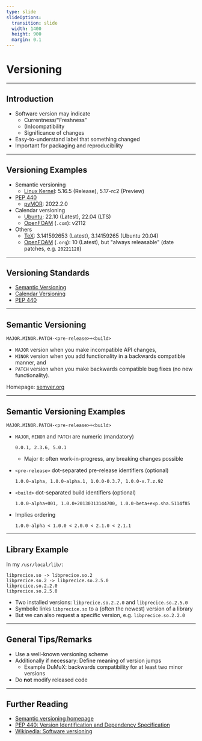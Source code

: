 ```yaml
---
type: slide
slideOptions:
  transition: slide
  width: 1400
  height: 900
  margin: 0.1
---
```


<style>
  .reveal strong {
    font-weight: bold;
    color: orange;
  }
  .reveal p {
    text-align: left;
  }
  .reveal section h1 {
    color: orange;
  }
  .reveal section h2 {
    color: orange;
  }
  .reveal code {
    font-family: 'Ubuntu Mono';
    color: orange;
  }
  .reveal section img {
    background:none;
    border:none;
    box-shadow:none;
  }
</style>

# Versioning

---

## Introduction

- Software version may indicate
    - Currentness/"Freshness"
    - (In)compatibility
    - Significance of changes
- Easy-to-understand label that something changed
- Important for packaging and reproducibility

---

## Versioning Examples

- Semantic versioning
    - [Linux Kernel](https://kernel.org/): 5.16.5 (Release), 5.17-rc2 (Preview)
- [PEP 440](https://www.python.org/dev/peps/pep-0440/)
    - [pyMOR](https://pymor.org/): 2022.2.0
- Calendar versioning
    - [Ubuntu](ubuntu.com/): 22.10 (Latest), 22.04 (LTS)
    - [OpenFOAM](https://www.openfoam.com/current-release) (`.com`): v2112
- Others
    - [TeX](https://tug.org/): 3.141592653 (Latest), 3.14159265 (Ubuntu 20.04)
    - [OpenFOAM](https://openfoam.org/release/) (`.org`): 10 (Latest), but "always releasable" (date patches, e.g. `20221128`)

---

## Versioning Standards

- [Semantic Versioning](https://semver.org/)
- [Calendar Versioning](https://calver.org/)
- [PEP 440](https://www.python.org/dev/peps/pep-0440/)

---

## Semantic Versioning

```text
MAJOR.MINOR.PATCH-<pre-release>+<build>
```

- `MAJOR` version when you make incompatible API changes,
- `MINOR` version when you add functionality in a backwards compatible manner, and
- `PATCH` version when you make backwards compatible bug fixes (no new functionality).

Homepage: [semver.org](https://semver.org)

---

## Semantic Versioning Examples

```text
MAJOR.MINOR.PATCH-<pre-release>+<build>
```

- `MAJOR`, `MINOR` and `PATCH` are numeric (mandatory)

  ```text
  0.0.1, 2.3.6, 5.0.1
  ```

    - Major `0`: often work-in-progress, any breaking changes possible

- `<pre-release>` dot-separated pre-release identifiers (optional)

  ```text
  1.0.0-alpha, 1.0.0-alpha.1, 1.0.0-0.3.7, 1.0.0-x.7.z.92
  ```

- `<build>` dot-separated build identifiers (optional)

  ```text
  1.0.0-alpha+001, 1.0.0+20130313144700, 1.0.0-beta+exp.sha.5114f85
  ```

- Implies ordering

  ```text
  1.0.0-alpha < 1.0.0 < 2.0.0 < 2.1.0 < 2.1.1
  ```

---

## Library Example

In my `/usr/local/lib/`:

```text
libprecice.so -> libprecice.so.2
libprecice.so.2 -> libprecice.so.2.5.0
libprecice.so.2.2.0
libprecice.so.2.5.0
```

- Two installed versions: `libprecice.so.2.2.0` and `libprecice.so.2.5.0`
- Symbolic links `libprecice.so` to a (often the newest) version of a library
- But we can also request a specific version, e.g. `libprecice.so.2.2.0`

---

## General Tips/Remarks

- Use a well-known versioning scheme
- Additionally if necessary: Define meaning of version jumps
    - Example DuMuX: backwards compatibility for at least two minor versions
- Do **not** modify released code

---

## Further Reading

- [Semantic versioning homepage](https://semver.org/)
- [PEP 440: Version Identification and Dependency Specification](https://www.python.org/dev/peps/pep-0440/)
- [Wikipedia: Software versioning](https://en.wikipedia.org/wiki/Software_versioning)
